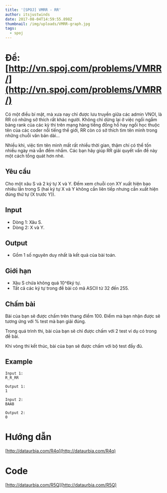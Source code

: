 ```yaml
---
title: '[SPOJ] VMRR - RR'
author: itsjustwinds
date: 2017-08-04T14:59:55.898Z
thumbnail: /img/uploads/VMRR-graph.jpg
tags:
  - spoj
---
```

# Đề: [http://vn.spoj.com/problems/VMRR/](http://vn.spoj.com/problems/VMRR/)

Có một điều bí mật, mà xưa nay chỉ được lưu truyền giữa các admin VNOI, là RR có những sở thích rất khác người. Không chỉ dừng lại ở việc ngồi ngắm bảng rank của các kỳ thi trên mạng hàng tiếng đồng hồ hay ngồi học thuộc tên của các coder nổi tiếng thế giới, RR còn có sở thích tìm tên mình trong những chuỗi văn bản dài...

Nhiều khi, việc tìm tên mình mất rất nhiều thời gian, thậm chí có thể tốn nhiều ngày mà vẫn đếm nhầm. Các bạn hãy giúp RR giải quyết vấn đề này một cách tổng quát hơn nhé.

## Yêu cầu

Cho một xâu S và 2 ký tự X và Y. Đếm xem chuỗi con XY xuất hiện bao nhiêu lần trong S \(hai ký tự X và Y không cần liên tiếp nhưng cần xuất hiện đúng thứ tự \(X trước Y\)\).

## Input

* Dòng 1: Xâu S.
* Dòng 2: X và Y.

## Output

* Gồm 1 số nguyên duy nhất là kết quả của bài toán.

## Giới hạn

* Xâu S chứa không quá 10^6ký tự.
* Tất cả các ký tự trong đề bài có mã ASCII từ 32 đến 255.

## Chấm bài

Bài của bạn sẽ được chấm trên thang điểm 100. Điểm mà bạn nhận được sẽ tương ứng với % test mà bạn giải đúng.

Trong quá trình thi, bài của bạn sẽ chỉ được chấm với 2 test ví dụ có trong đề bài.

Khi vòng thi kết thúc, bài của bạn sẽ được chấm với bộ test đầy đủ.

## Example

```
Input 1:
R_R_RR

Output 1:
1
```

```
Input 2:
BAAB

Output 2:
0
```

# Hướng dẫn

[http://dataurbia.com/R4q](http://dataurbia.com/R4q)

# Code

[http://dataurbia.com/R5Q](http://dataurbia.com/R5Q)

